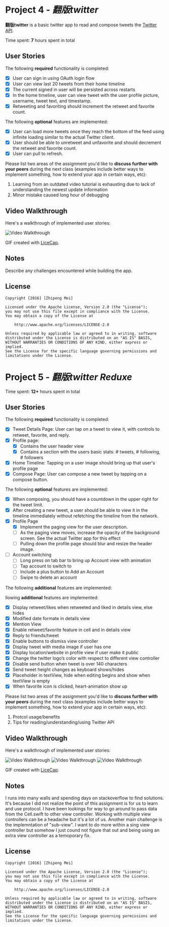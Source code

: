 # Project 4 - *翻版twitter*

**翻版twitter** is a basic twitter app to read and compose tweets the [Twitter API](https://apps.twitter.com/).

Time spent: **7** hours spent in total

## User Stories

The following **required** functionality is completed:

- [x] User can sign in using OAuth login flow
- [x] User can view last 20 tweets from their home timeline
- [x] The current signed in user will be persisted across restarts
- [x] In the home timeline, user can view tweet with the user profile picture, username, tweet text, and timestamp.
- [x] Retweeting and favoriting should increment the retweet and favorite count.

The following **optional** features are implemented:

- [x] User can load more tweets once they reach the bottom of the feed using infinite loading similar to the actual Twitter client.
- [x] User should be able to unretweet and unfavorite and should decrement the retweet and favorite count.
- [x] User can pull to refresh.

Please list two areas of the assignment you'd like to **discuss further with your peers** during the next class (examples include better ways to implement something, how to extend your app in certain ways, etc):

1. Learning from an outdated video tutorial is exhausting due to lack of understanding the newest update information
2. Minor mistake caused long hour of debugging

## Video Walkthrough 

Here's a walkthrough of implemented user stories:

<img src='http://i.imgur.com/73VLJ6J.gif' title='Video Walkthrough' width='' alt='Video Walkthrough' />

GIF created with [LiceCap](http://www.cockos.com/licecap/).

## Notes

Describe any challenges encountered while building the app.

## License

    Copyright [2016] [Zhipeng Mei]

    Licensed under the Apache License, Version 2.0 (the "License");
    you may not use this file except in compliance with the License.
    You may obtain a copy of the License at

        http://www.apache.org/licenses/LICENSE-2.0

    Unless required by applicable law or agreed to in writing, software
    distributed under the License is distributed on an "AS IS" BASIS,
    WITHOUT WARRANTIES OR CONDITIONS OF ANY KIND, either express or implied.
    See the License for the specific language governing permissions and
    limitations under the License.


# Project 5 - *翻版twitter Reduxe*

Time spent: **12+** hours spent in total

## User Stories

The following **required** functionality is completed:

- [x] Tweet Details Page: User can tap on a tweet to view it, with controls to retweet, favorite, and reply.
- [x] Profile page:
   - [x] Contains the user header view
   - [x] Contains a section with the users basic stats: # tweets, # following, # followers
- [x] Home Timeline: Tapping on a user image should bring up that user's profile page
- [x] Compose Page: User can compose a new tweet by tapping on a compose button.

The following **optional** features are implemented:

- [x] When composing, you should have a countdown in the upper right for the tweet limit.
- [x] After creating a new tweet, a user should be able to view it in the timeline immediately without refetching the timeline from the network.
- [x] Profile Page
   - [x] Implement the paging view for the user description.
   - [ ] As the paging view moves, increase the opacity of the background screen. See the actual Twitter app for this effect
   - [ ] Pulling down the profile page should blur and resize the header image.
- [ ] Account switching
   - [ ] Long press on tab bar to bring up Account view with animation
   - [ ] Tap account to switch to
   - [ ] Include a plus button to Add an Account
   - [ ] Swipe to delete an account

The following **additional** features are implemented:

llowing **additional** features are implemented:

- [x] Display retweet/likes when retweeted and liked in details view, else hides 
- [x] Modified date formate in details view
- [x] Mention View
- [x] Enable retweet/favorite feature in cell and in details view
- [x] Reply to friends/tweet
- [x] Enable buttons to dismiss view controller
- [x] Display tweet with media image if user has one
- [x] Display location/website in profile view if user make it public
- [x] Change the twitter logo’s color with respect to different view controller
- [x] Disable send button when tweet is over 140 characters
- [x] Send tweet height changes as keyboard shows/hides
- [x] Placeholder in textView, hide when editing begins and show when textView is empty
- [x] When favorite icon is clicked, heart-animation show up

Please list two areas of the assignment you'd like to **discuss further with your peers** during the next class (examples include better ways to implement something, how to extend your app in certain ways, etc):

1. Protcol usage/benefits
2. Tips for reading/understanding/using Twitter API

## Video Walkthrough 

Here's a walkthrough of implemented user stories:

<img src='http://i.imgur.com/nRR83fX.gif' title='Video Walkthrough' width='' alt='Video Walkthrough' />
<img src='http://i.imgur.com/lYujaha.gif' width='' alt='Video Walkthrough' />
<img src='http://i.imgur.com/NMSFqex.gif' width='' alt='Video Walkthrough' />

GIF created with [LiceCap](http://www.cockos.com/licecap/).

## Notes

I runs into many walls and spending days on stackoverflow to find solutions. It's because I did not realize the point of this assignment is for us to learn and use protocol. I have been lookings for way to go around to pass data from the Cell.swift to other view controller. Working with multiple view controllers can be a headache but it's a lot of us. Another main challenge is the implemntation of "sub-view". I want to do more within a sing view controller but somehow I just cound not figure that out and being using an extra view controller as a temoporary fix.

## License

    Copyright [2016] [Zhipeng Mei]

    Licensed under the Apache License, Version 2.0 (the "License");
    you may not use this file except in compliance with the License.
    You may obtain a copy of the License at

        http://www.apache.org/licenses/LICENSE-2.0

    Unless required by applicable law or agreed to in writing, software
    distributed under the License is distributed on an "AS IS" BASIS,
    WITHOUT WARRANTIES OR CONDITIONS OF ANY KIND, either express or implied.
    See the License for the specific language governing permissions and
    limitations under the License.
